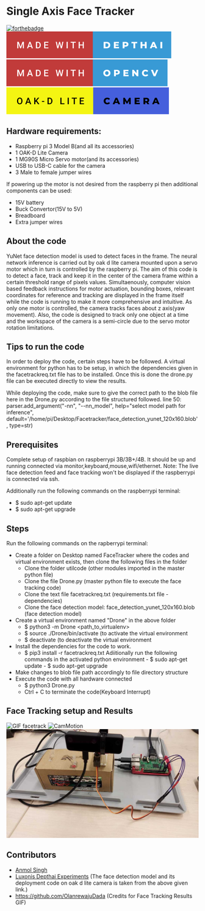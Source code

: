 # Single Axis Face Tracker

[![forthebadge](https://forthebadge.com/images/badges/made-with-python.svg)](https://forthebadge.com) ![Img](https://github.com/IRS-Devl/ComputerVision-UAV-Maneuvering/blob/main/UniAxisFaceTracker/made-with-depthai.svg)![Img2](https://github.com/IRS-Devl/ComputerVision-UAV-Maneuvering/blob/main/UniAxisFaceTracker/made-with-opencv.svg)![Img3](https://github.com/IRS-Devl/ComputerVision-UAV-Maneuvering/blob/main/UniAxisFaceTracker/oak-d-lite-camera.svg)

## Hardware requirements:
- Raspberry pi 3 Model B(and all its accessories)
- 1 OAK-D Lite Camera
- 1 MG90S Micro Servo motor(and its accessories)
- USB to USB-C cable for the camera
- 3 Male to female jumper wires

If powering up the motor is not desired from the raspberry pi then additional components can be used:
- 15V battery
- Buck Convertor(15V to 5V)
- Breadboard
- Extra jumper wires 


## About the code
YuNet face detection model is used to detect faces in the frame. The neural network inference is carried out by oak d lite camera mounted upon a servo motor which in turn is controlled by the raspberry pi. The aim of this code is to detect a face, track and keep it in the center of the camera frame within a certain threshold range of pixels values. Simultaenously, computer vision based feedback instructions for motor actuation, bounding boxes, relevant coordinates for reference and tracking are displayed in the frame itself while the code is running to make it more comprehensive and intuitive. As only one motor is controlled, the camera tracks faces about z axis(yaw movement). Also, the code is designed to track only one object at a time and the workspace of the camera is a semi-circle due to the servo motor rotation limitations.


## Tips to run the code
In order to deploy the code, certain steps have to be followed. A virtual environment for python has to be setup, in which the dependencies given in the facetrackreq.txt file has to be installed. Once this is done the drone.py file can be executed directly to view the results.

While deploying the code, make sure to give the correct path to the blob file here in the Drone.py according to the file structured followed.
line 50: parser.add_argument("-nn", "--nn_model", help="select model path for inference", default='/home/pi/Desktop/Facetracker/face_detection_yunet_120x160.blob', type=str)

## Prerequisites
Complete setup of raspbian on raspberrypi 3B/3B+/4B. It should be up and running connected via monitor,keyboard,mouse,wifi/ethernet.
Note: The live face detection feed and face tracking won't be displayed if the raspberrypi is connected via ssh.

Additionally run the following commands on the raspberrypi terminal:
- $ sudo apt-get update
- $ sudo apt-get upgrade

## Steps
Run the following commands on the rapberrypi terminal:
- Create a folder on Desktop named FaceTracker where the codes and virtual environment exists, then clone the following files in the folder
    - Clone the folder utilcode (other modules imported in the master python file)
    - Clone the file Drone.py (master python file to execute the face tracking code)
    - Clone the text file facetrackreq.txt (requirements.txt file - dependencies)
    - Clone the face detection model: face_detection_yunet_120x160.blob (face detection model)
- Create a virtual environment named "Drone" in the above folder
    - $ python3 -m Drone <path_to_virtualenv>
    - $ source ./Drone/bin/activate (to activate the virtual environment
    - $ deactivate (to deactivate the virtual environment
- Install the dependencies for the code to work.
    - $ pip3 install -r facetrackreq.txt
        Adiitionally run the following commands in the activated python environment
            - $ sudo apt-get update
            - $ sudo apt-get upgrade
- Make changes to blob file path accordingly to file directory structure
- Execute the code with all hardware connected
    - $ python3 Drone.py
    - Ctrl + C to terminate the code(Keyboard Interrupt)

## Face Tracking setup and Results
![GIF facetrack](https://github.com/IRS-Devl/ComputerVision-UAV-Maneuvering/blob/main/UniAxisFaceTracker/FaceGIF.gif)
![CamMotion](https://github.com/IRS-Devl/ComputerVision-UAV-Maneuvering/blob/main/UniAxisFaceTracker/CamMotion.gif)
![Setup](https://github.com/IRS-Devl/ComputerVision-UAV-Maneuvering/blob/main/UniAxisFaceTracker/FaceTrackingSetup.jpeg)

## Contributors
* [Anmol Singh](https://github.com/28anmol)
* [Luxonis Depthai Experiments](https://github.com/luxonis/depthai-experiments/tree/master/gen2-face-detection)
(The face detection model and its deployment code on oak d lite camera is taken from the above given link.)
* https://github.com/OlanrewajuDada (Credits for Face Tracking Results GIF)
